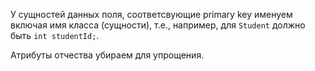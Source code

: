 У сущностей данных поля, соответсвующие primary key именуем включая имя
класса (сущности), т.е., например, для `Student` должно быть `int studentId;`.

Атрибуты отчества убираем для упрощения.
